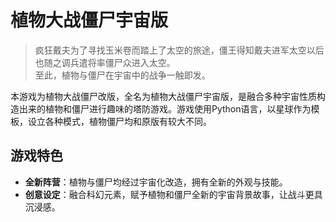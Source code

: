 # 植物大战僵尸宇宙版
> 疯狂戴夫为了寻找玉米卷而踏上了太空的旅途，僵王得知戴夫进军太空以后也随之调兵遣将率僵尸众进入太空。  
> 至此，植物与僵尸在宇宙中的战争一触即发。  

本游戏为植物大战僵尸改版，全名为植物大战僵尸宇宙版，是融合多种宇宙性质构造出来的植物和僵尸进行趣味的塔防游戏。游戏使用Python语言，以星球作为模板，设立各种模式，植物僵尸均和原版有较大不同。
## 游戏特色  
- **全新阵营**：植物与僵尸均经过宇宙化改造，拥有全新的外观与技能。  
- **创意设定**：融合科幻元素，赋予植物和僵尸全新的宇宙背景故事，让战斗更具沉浸感。  

